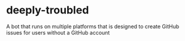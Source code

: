 # deeply-troubled
A bot that runs on multiple platforms that is designed to create GitHub issues for users without a GitHub account
